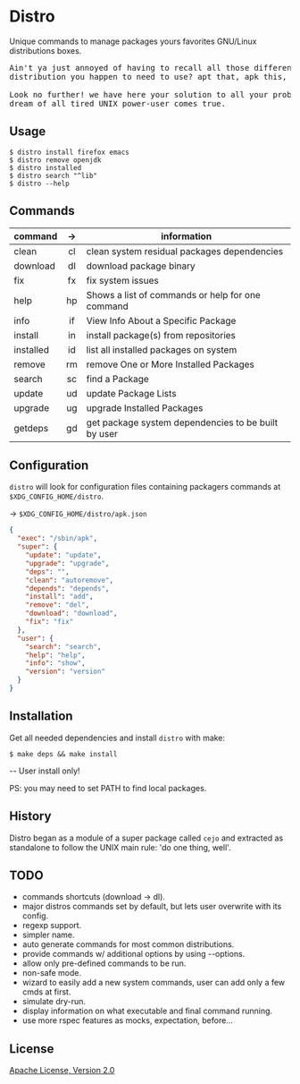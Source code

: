 # Distro

Unique commands to manage packages yours favorites GNU/Linux distributions boxes.

<pre>
Ain't ya just annoyed of having to recall all those different commands of every
distribution you happen to need to use? apt that, apk this, dnf those... goddamn!

Look no further! we have here your solution to all your problems: `distro`, where the
dream of all tired UNIX power-user comes true.
</pre>

## Usage

    $ distro install firefox emacs
    $ distro remove openjdk
    $ distro installed
    $ distro search "^lib"
    $ distro --help

## Commands

| command   | ->  | information                                         |
| --------- | :-: | --------------------------------------------------- |
| clean     | cl  | clean system residual packages dependencies         |
| download  | dl  | download package binary                             |
| fix       | fx  | fix system issues                                   |
| help      | hp  | Shows a list of commands or help for one command    |
| info      | if  | View Info About a Specific Package                  |
| install   | in  | install package(s) from repositories                |
| installed | id  | list all installed packages on system               |
| remove    | rm  | remove One or More Installed Packages               |
| search    | sc  | find a Package                                      |
| update    | ud  | update Package Lists                                |
| upgrade   | ug  | upgrade Installed Packages                          |
| getdeps   | gd  | get package system dependencies to be built by user |

## Configuration

`distro` will look for configuration files containing packagers commands at `$XDG_CONFIG_HOME/distro`.

-> `$XDG_CONFIG_HOME/distro/apk.json`

```json
{
  "exec": "/sbin/apk",
  "super": {
    "update": "update",
    "upgrade": "upgrade",
    "deps": "",
    "clean": "autoremove",
    "depends": "depends",
    "install": "add",
    "remove": "del",
    "download": "download",
    "fix": "fix"
  },
  "user": {
    "search": "search",
    "help": "help",
    "info": "show",
    "version": "version"
  }
}
```

## Installation

Get all needed dependencies and install `distro` with make:

    $ make deps && make install

-- User install only!

PS: you may need to set PATH to find local packages.

## History

Distro began as a module of a super package called `cejo` and extracted as standalone to follow the UNIX main rule: 'do one thing, well'.

## TODO

- commands shortcuts (download -> dl).
- major distros commands set by default, but lets user overwrite with its config.
- regexp support.
- simpler name.
- auto generate commands for most common distributions.
- provide commands w/ additional options by using --options.
- allow only pre-defined commands to be run.
- non-safe mode.
- wizard to easily add a new system commands, user can add only a few cmds at first.
- simulate dry-run.
- display information on what executable and final command running.
- use more rspec features as mocks, expectation, before...

## License

[Apache License, Version 2.0](https://www.apache.org/licenses/LICENSE-2.0)

